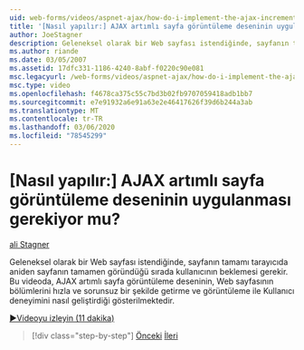 ```yaml
---
uid: web-forms/videos/aspnet-ajax/how-do-i-implement-the-ajax-incremental-page-display-pattern
title: '[Nasıl yapılır:] AJAX artımlı sayfa görüntüleme deseninin uygulanması gerekiyor mu? | Microsoft Docs'
author: JoeStagner
description: Geleneksel olarak bir Web sayfası istendiğinde, sayfanın tamamı tüm sayfa başarılı bir şekilde göründükten sonra, tüm sayfanın bu sunucudan alınması beklenirken, kullanıcının beklemesi gerekir...
ms.author: riande
ms.date: 03/05/2007
ms.assetid: 17dfc331-1186-4240-8abf-f0220c90e081
msc.legacyurl: /web-forms/videos/aspnet-ajax/how-do-i-implement-the-ajax-incremental-page-display-pattern
msc.type: video
ms.openlocfilehash: f4678ca375c55c7bd3b02fb9707059418adb1bb7
ms.sourcegitcommit: e7e91932a6e91a63e2e46417626f39d6b244a3ab
ms.translationtype: MT
ms.contentlocale: tr-TR
ms.lasthandoff: 03/06/2020
ms.locfileid: "78545299"
---
```

# <a name="how-do-i-implement-the-ajax-incremental-page-display-pattern"></a>[Nasıl yapılır:] AJAX artımlı sayfa görüntüleme deseninin uygulanması gerekiyor mu?

[ali Stagner](https://github.com/JoeStagner)

Geleneksel olarak bir Web sayfası istendiğinde, sayfanın tamamı tarayıcıda aniden sayfanın tamamen göründüğü sırada kullanıcının beklemesi gerekir. Bu videoda, AJAX artımlı sayfa görüntüleme deseninin, Web sayfasının bölümlerini hızla ve sorunsuz bir şekilde getirme ve görüntüleme ile Kullanıcı deneyimini nasıl geliştirdiği gösterilmektedir.

[&#9654;Videoyu izleyin (11 dakika)](https://channel9.msdn.com/Blogs/ASP-NET-Site-Videos/how-do-i-implement-the-ajax-incremental-page-display-pattern)

> [!div class="step-by-step"]
> [Önceki](how-do-i-implement-the-ajax-paging-pattern.md)
> [İleri](how-do-i-implement-the-incremental-page-display-pattern-using-http-get-and-post.md)
